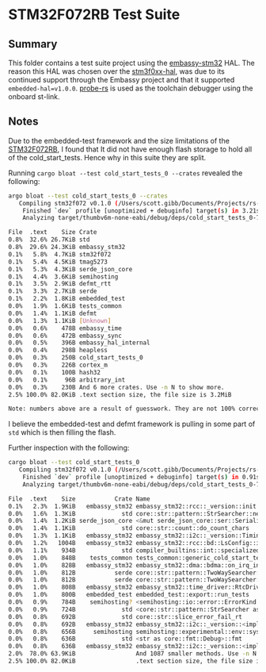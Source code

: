 # STM32F072RB Test Suite

## Summary

This folder contains a test suite project using the [embassy-stm32](https://crates.io/crates/embassy-stm32) HAL. The reason this HAL was chosen over the [stm3f0xx-hal](https://crates.io/crates/stm32f0xx-hal), was due to its continued support through the Embassy project and that it supported `embedded-hal=v1.0.0`. [probe-rs](https://github.com/probe-rs/probe-rs) is used as the toolchain debugger using the onboard st-link.

## Notes

Due to the embedded-test framework and the size limitations of the [STM32F072RB](https://www.digikey.co.uk/en/products/detail/stmicroelectronics/NUCLEO-F072RB/5047984?gclsrc=aw.ds&&utm_adgroup=General&utm_source=google&utm_medium=cpc&utm_campaign=PMax%20Shopping_Product_Zombie%20SKUs&utm_term=&productid=5047984&utm_content=General&utm_id=go_cmp-17923835716_adg-_ad-__dev-c_ext-_prd-5047984_sig-CjwKCAiAhP67BhAVEiwA2E_9g_0YOhbNz6vGH5AFGYettjiugiMMnm4g4Ein_NavuaIqUj26ybKOCRoCxEcQAvD_BwE&gad_source=1&gclid=CjwKCAiAhP67BhAVEiwA2E_9g_0YOhbNz6vGH5AFGYettjiugiMMnm4g4Ein_NavuaIqUj26ybKOCRoCxEcQAvD_BwE&gclsrc=aw.ds), I found that It did not have enough flash storage to hold all of the cold_start_tests. Hence why in this suite they are split.

Running `cargo bloat --test cold_start_tests_0 --crates` revealed the following:

```bash
argo bloat --test cold_start_tests_0 --crates
   Compiling stm32f072 v0.1.0 (/Users/scott.gibb/Documents/Projects/rs-tmag5273-driver/tests/stm32f072)
    Finished `dev` profile [unoptimized + debuginfo] target(s) in 3.21s
    Analyzing target/thumbv6m-none-eabi/debug/deps/cold_start_tests_0-7aa7073ea1a6a38f

File  .text    Size Crate
0.8%  32.6% 26.7KiB std
0.8%  29.6% 24.3KiB embassy_stm32
0.1%   5.8%  4.7KiB stm32f072
0.1%   5.4%  4.5KiB tmag5273
0.1%   5.3%  4.3KiB serde_json_core
0.1%   4.4%  3.6KiB semihosting
0.1%   3.5%  2.9KiB defmt_rtt
0.1%   3.3%  2.7KiB serde
0.1%   2.2%  1.8KiB embedded_test
0.0%   1.9%  1.6KiB tests_common
0.0%   1.4%  1.1KiB defmt
0.0%   1.3%  1.1KiB [Unknown]
0.0%   0.6%    478B embassy_time
0.0%   0.6%    472B embassy_sync
0.0%   0.5%    396B embassy_hal_internal
0.0%   0.4%    298B heapless
0.0%   0.3%    250B cold_start_tests_0
0.0%   0.3%    226B cortex_m
0.0%   0.1%    100B hash32
0.0%   0.1%     96B arbitrary_int
0.0%   0.3%    230B And 6 more crates. Use -n N to show more.
2.5% 100.0% 82.0KiB .text section size, the file size is 3.2MiB

Note: numbers above are a result of guesswork. They are not 100% correct and never will be.
```

I believe the embedded-test and defmt framework is pulling in some part of `std` which is then filling the flash.

Further inspection with the following:

```bash
cargo bloat --test cold_start_tests_0         
   Compiling stm32f072 v0.1.0 (/Users/scott.gibb/Documents/Projects/rs-tmag5273-driver/tests/stm32f072)
    Finished `dev` profile [unoptimized + debuginfo] target(s) in 0.91s
    Analyzing target/thumbv6m-none-eabi/debug/deps/cold_start_tests_0-7aa7073ea1a6a38f

File  .text    Size           Crate Name
0.1%   2.3%  1.9KiB   embassy_stm32 embassy_stm32::rcc::_version::init
0.0%   1.6%  1.3KiB             std core::str::pattern::StrSearcher::new
0.0%   1.4%  1.2KiB serde_json_core <&mut serde_json_core::ser::Serializer as serde::ser::Serializer>::serialize_str
0.0%   1.4%  1.1KiB             std core::str::count::do_count_chars
0.0%   1.3%  1.1KiB   embassy_stm32 embassy_stm32::i2c::_version::Timings::new
0.0%   1.2%   1004B   embassy_stm32 embassy_stm32::rcc::bd::LsConfig::init
0.0%   1.1%    934B             std compiler_builtins::int::specialized_div_rem::u64_div_rem
0.0%   1.0%    848B    tests_common tests_common::generic_cold_start_tests::generic_test_registers
0.0%   1.0%    828B   embassy_stm32 embassy_stm32::dma::bdma::on_irq_inner
0.0%   1.0%    812B           serde core::str::pattern::TwoWaySearcher::next
0.0%   1.0%    812B           serde core::str::pattern::TwoWaySearcher::next
0.0%   1.0%    808B   embassy_stm32 embassy_stm32::time_driver::RtcDriver::init
0.0%   1.0%    800B   embedded_test embedded_test::export::run_tests
0.0%   0.9%    784B    semihosting? <semihosting::io::error::ErrorKind as core::fmt::Debug>::fmt
0.0%   0.9%    724B             std <core::str::pattern::StrSearcher as core::str::pattern::Searcher>::next
0.0%   0.8%    692B             std core::str::slice_error_fail_rt
0.0%   0.8%    692B   embassy_stm32 embassy_stm32::i2c::_version::<impl embassy_stm32::i2c::I2c<T,TXDMA,RXDMA>>::write_internal
0.0%   0.8%    656B     semihosting semihosting::experimental::env::sys::next_from_cmdline
0.0%   0.8%    636B             std <str as core::fmt::Debug>::fmt
0.0%   0.8%    636B   embassy_stm32 embassy_stm32::i2c::_version::<impl embassy_stm32::i2c::I2c<T,TXDMA,RXDMA>>::read_internal
2.0%  78.0% 63.9KiB                 And 1087 smaller methods. Use -n N to show more.
2.5% 100.0% 82.0KiB                 .text section size, the file size is 3.2MiB
```
